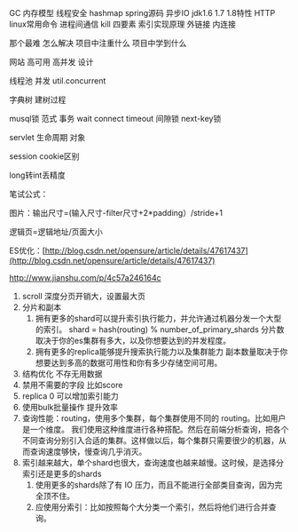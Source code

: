 GC 内存模型 线程安全 hashmap spring源码 异步IO   jdk1.6 1.7 1.8特性 HTTP  linux常用命令 进程间通信 kill 四要素  索引实现原理 外链接 内连接

那个最难  怎么解决 项目中注重什么  项目中学到什么

网站 高可用 高并发 设计

线程池 并发 util.concurrent

字典树 建树过程

musql锁 范式 事务 wait connect timeout 间隙锁 next-key锁

servlet  生命周期 对象

session cookie区别

long转int丢精度

笔试公式：

图片：输出尺寸=\(输入尺寸-filter尺寸+2\*padding）/stride+1

逻辑页=逻辑地址/页面大小

ES优化：[http://blog.csdn.net/opensure/article/details/47617437](http://blog.csdn.net/opensure/article/details/47617437)

http://www.jianshu.com/p/4c57a246164c

1. scroll 深度分页开销大，设置最大页
2. 分片和副本
   1. 拥有更多的shard可以提升索引执行能力，并允许通过机器分发一个大型的索引。
      shard = hash\(routing\) % number\_of\_primary\_shards
      分片数取决于你的es集群有多大，以及你想要达到的并发程度。
   2. 拥有更多的replica能够提升搜索执行能力以及集群能力
      副本数量取决于你想要达到多高的数据可用性和你有多少存储空间可用。
3. 结构优化 不存无用数据
4. 禁用不需要的字段 比如score
5. replica 0 可以增加索引能力
6. 使用bulk批量操作 提升效率
7. 查询性能：routing，使用多个集群，每个集群使用不同的 routing。比如用户是一个维度。
   我们使用这种维度进行各种搭配。然后在前端分析查询，把各个不同查询分别引入合适的集群。这样做以后，每个集群只需要很少的机器，从而查询速度够快，慢查询几乎消灭。
8. 索引越来越大，单个shard也很大，查询速度也越来越慢。这时候，是选择分索引还是更多的shards
   1. 使用更多的shards除了有 IO 压力，而且不能进行全部类目查询，因为完全顶不住。
   2. 应使用分索引：比如按照每个大分类一个索引，然后将他们进行合并查询。



